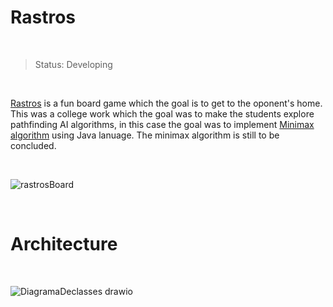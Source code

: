 # Rastros

<br/>

> Status: Developing

<br/>

<a href="https://www.youtube.com/watch?v=A2PWzrSsO5g">Rastros</a> is a fun board game which the goal is to get to the oponent's home.
 This was a college work which the goal was to make the students explore pathfinding AI algorithms, in this case the goal was to implement 
 <a href="https://pt.wikipedia.org/wiki/Minimax">Minimax algorithm</a> using Java lanuage. The minimax algorithm is still to be concluded.
 
<br/>

![rastrosBoard](https://user-images.githubusercontent.com/76015450/178156247-7aec03bd-afee-4c0b-a00c-56383e039a48.png)

<br/>

# Architecture

<br/>

![DiagramaDeclasses drawio](https://user-images.githubusercontent.com/76015450/178156349-d755a343-fd15-4501-ac29-91ab0299a9bc.png)
